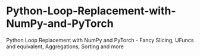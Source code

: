 # Python-Loop-Replacement-with-NumPy-and-PyTorch
Python Loop Replacement with NumPy and PyTorch - Fancy Slicing, UFuncs and equivalent, Aggregations, Sorting and more
